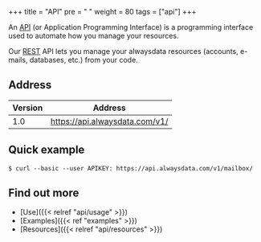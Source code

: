 +++
title = "API"
pre = "<i class='fas fa-fw fa-plug'></i> "
weight = 80
tags = ["api"]
+++

An [API](https://en.wikipedia.org/wiki/Application_programming_interface) (or Application Programming Interface) is a programming interface used to automate how you manage your resources.

Our [REST](https://en.wikipedia.org/wiki/Representational_state_transfer) API lets you manage your alwaysdata resources (accounts, e-mails, databases, etc.) from your code.

## Address

|Version|Address|
|--- |--- |
|1.0|https://api.alwaysdata.com/v1/|

## Quick example

```
$ curl --basic --user APIKEY: https://api.alwaysdata.com/v1/mailbox/
```

## Find out more

- [Use]({{< relref "api/usage" >}})
- [Examples]({{< ref "examples" >}})
- [Resources]({{< relref "api/resources" >}})
